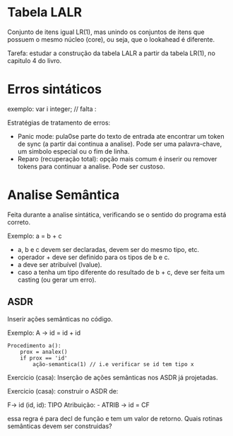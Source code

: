 # Tabela LALR 

Conjunto de itens igual LR(1), mas unindo os conjuntos de itens que possuem o mesmo núcleo (core), ou seja, que o lookahead é diferente.

Tarefa: estudar a construção da tabela LALR a partir da tabela LR(1), no capitulo 4 do livro.

# Erros sintáticos 
exemplo: var i integer; // falta :

Estratégias de tratamento de erros:
- Panic mode: pula0se parte do texto de entrada ate encontrar um token de sync (a partir dai continua a analise). Pode ser uma palavra-chave, um simbolo especial ou o fim de linha.
- Reparo (recuperação total): opção mais comum é inserir ou remover tokens para continuar a analise. Pode ser custoso.

# Analise Semântica
Feita durante a analise sintática, verificando se o sentido do programa está correto.

Exemplo:
a = b + c 

- a, b e c devem ser declaradas, devem ser do mesmo tipo, etc.
- operador + deve ser definido para os tipos de b e c.
- a deve ser atribuível (lvalue).
- caso a tenha um tipo diferente do resultado de b + c, deve ser feita um casting (ou gerar um erro).

## ASDR
Inserir ações semânticas no código. 

Exemplo: A -> id = id + id

```
Procedimento a():
    prox = analex()
    if prox == 'id'
        ação-semantica(1) // i.e verificar se id tem tipo x
```

Exercicio (casa): Inserção de ações semânticas nos ASDR já projetadas.

Exercicio (casa): construir o ASDR de:

F-> id (id, id): TIPO 
Atribuição: 
    - ATRIB -> id = CF 

essa regra é para decl de função e tem um valor de retorno. Quais rotinas semânticas devem ser construidas?
